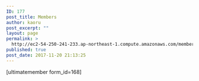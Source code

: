 ```yaml
---
ID: 177
post_title: Members
author: kaoru
post_excerpt: ""
layout: page
permalink: >
  http://ec2-54-250-241-233.ap-northeast-1.compute.amazonaws.com/members-2/
published: true
post_date: 2017-11-20 21:13:25
---
```

[ultimatemember form_id=168]